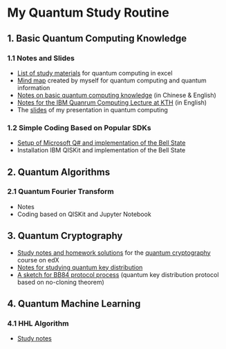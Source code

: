 # My Quantum Study Routine
## 1. Basic Quantum Computing Knowledge
### 1.1 Notes and Slides
   * [List of study materials](https://github.com/yangjy0826/Quantum-Study/blob/master/List%20of%20materials%20for%20quantum%20study.xlsx) for quantum computing in excel </br>
   * [Mind map](https://github.com/yangjy0826/Quantum-Study/blob/master/Quantum%20Computing%20-%20Mind%20Map.png) created by myself for quantum computing and quantum information </br>
   * [Notes on basic quantum computing knowledge](https://github.com/yangjy0826/Quantum-Study/blob/master/study%20notes/quantum%20computing.pdf) (in Chinese & English)
   * [Notes for the IBM Quanrum Computing Lecture at KTH](https://github.com/yangjy0826/Quantum-Study/blob/master/study%20notes/IBM.pdf) (in English)
   * The [slides](https://github.com/yangjy0826/Quantum-Study/blob/master/quantum%20computing%20slides.pdf) of my presentation in quantum computing </br>
### 1.2 Simple Coding Based on Popular SDKs
   * [Setup of Microsoft Q# and implementation of the Bell State](https://github.com/yangjy0826/Microsoft-Q-)
   * Installation IBM QISKit and implementation of the Bell State
## 2. Quantum Algorithms
### 2.1 Quantum Fourier Transform
   * Notes
   * Coding based on QISKit and Jupyter Notebook
## 3. Quantum Cryptography
   * [Study notes and homework solutions](https://github.com/yangjy0826/Quantum-Study/tree/master/edX-CaltechDelft-Quantum-Cryptography) for the [quantum cryptography](https://courses.edx.org/courses/course-v1:CaltechDelftX+QuCryptox+3T2018/course/) course on edX </br>
   * [Notes for studying quantum key distribution](https://github.com/yangjy0826/Quantum-Study/blob/master/study%20notes/qkd.pdf)
   * [A sketch for BB84 protocol process](https://github.com/yangjy0826/Quantum-Study/blob/master/study%20notes/BB84%20process%20sketch.pdf) (quantum key distribution protocol based on no-cloning theorem)
## 4. Quantum Machine Learning
### 4.1 HHL Algorithm
   * [Study notes]()
